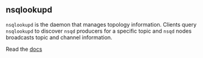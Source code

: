 ## nsqlookupd

`nsqlookupd` is the daemon that manages topology information. Clients query `nsqlookupd` to discover
`nsqd` producers for a specific topic and `nsqd` nodes broadcasts topic and channel information.

Read the [docs](http://nsq.io/components/nsqlookupd.html)
